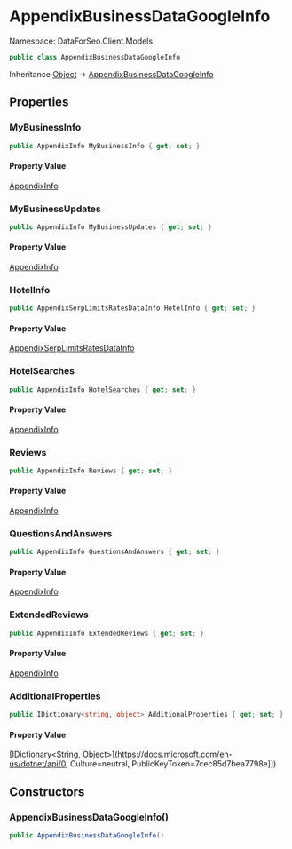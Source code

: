 # AppendixBusinessDataGoogleInfo

Namespace: DataForSeo.Client.Models

```csharp
public class AppendixBusinessDataGoogleInfo
```

Inheritance [Object](https://docs.microsoft.com/en-us/dotnet/api/Object) → [AppendixBusinessDataGoogleInfo](./AppendixBusinessDataGoogleInfo.md)

## Properties

### **MyBusinessInfo**

```csharp
public AppendixInfo MyBusinessInfo { get; set; }
```

#### Property Value

[AppendixInfo](./AppendixInfo.md)<br>

### **MyBusinessUpdates**

```csharp
public AppendixInfo MyBusinessUpdates { get; set; }
```

#### Property Value

[AppendixInfo](./AppendixInfo.md)<br>

### **HotelInfo**

```csharp
public AppendixSerpLimitsRatesDataInfo HotelInfo { get; set; }
```

#### Property Value

[AppendixSerpLimitsRatesDataInfo](./AppendixSerpLimitsRatesDataInfo.md)<br>

### **HotelSearches**

```csharp
public AppendixInfo HotelSearches { get; set; }
```

#### Property Value

[AppendixInfo](./AppendixInfo.md)<br>

### **Reviews**

```csharp
public AppendixInfo Reviews { get; set; }
```

#### Property Value

[AppendixInfo](./AppendixInfo.md)<br>

### **QuestionsAndAnswers**

```csharp
public AppendixInfo QuestionsAndAnswers { get; set; }
```

#### Property Value

[AppendixInfo](./AppendixInfo.md)<br>

### **ExtendedReviews**

```csharp
public AppendixInfo ExtendedReviews { get; set; }
```

#### Property Value

[AppendixInfo](./AppendixInfo.md)<br>

### **AdditionalProperties**

```csharp
public IDictionary<string, object> AdditionalProperties { get; set; }
```

#### Property Value

[IDictionary&lt;String, Object&gt;](https://docs.microsoft.com/en-us/dotnet/api/0, Culture=neutral, PublicKeyToken=7cec85d7bea7798e]])<br>

## Constructors

### **AppendixBusinessDataGoogleInfo()**

```csharp
public AppendixBusinessDataGoogleInfo()
```
